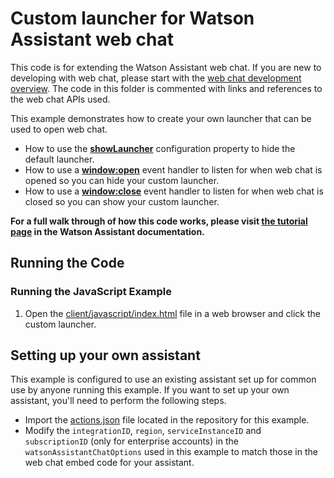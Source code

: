 # Custom launcher for Watson Assistant web chat

This code is for extending the Watson Assistant web chat. If you are new to developing with web chat, please start with the [web chat development overview](https://cloud.ibm.com/docs/watson-assistant?topic=watson-assistant-web-chat-develop). The code in this folder is commented with links and references to the web chat APIs used.

This example demonstrates how to create your own launcher that can be used to open web chat.

- How to use the [**showLauncher**](https://web-chat.global.assistant.watson.cloud.ibm.com/docs.html?to=api-configuration#configurationobject) configuration property to hide the default launcher.
- How to use a [**window:open**](https://web-chat.global.assistant.watson.cloud.ibm.com/docs.html?to=api-events#windowopen) event handler to listen for when web chat is opened so you can hide your custom launcher.
- How to use a [**window:close**](https://web-chat.global.assistant.watson.cloud.ibm.com/docs.html?to=api-events#windowclose) event handler to listen for when web chat is closed so you can show your custom launcher.

**For a full walk through of how this code works, please visit [the tutorial page](https://cloud.ibm.com/docs/watson-assistant?topic=watson-assistant-web-chat-overview) in the Watson Assistant documentation.**

## Running the Code

### Running the JavaScript Example

1. Open the [client/javascript/index.html](client/javascript/index.html) file in a web browser and click the custom launcher.

## Setting up your own assistant

This example is configured to use an existing assistant set up for common use by anyone running this example. If you want to set up your own assistant, you'll need to perform the following steps.

- Import the [actions.json](actions.json) file located in the repository for this example.
- Modify the `integrationID`, `region`, `serviceInstanceID` and `subscriptionID` (only for enterprise accounts) in the `watsonAssistantChatOptions` used in this example to match those in the web chat embed code for your assistant.
